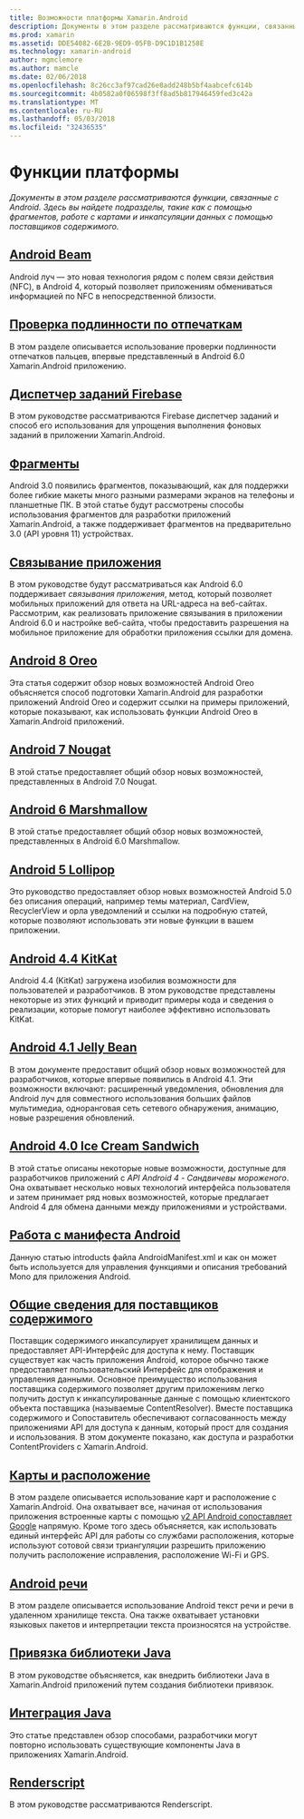 ```yaml
---
title: Возможности платформы Xamarin.Android
description: Документы в этом разделе рассматриваются функции, связанные с Android. Здесь вы найдете подразделы, такие как с помощью фрагментов, работе с картами и инкапсуляции данных с помощью поставщиков содержимого.
ms.prod: xamarin
ms.assetid: DDE54082-6E2B-9ED9-05FB-D9C1D1B1258E
ms.technology: xamarin-android
author: mgmclemore
ms.author: mamcle
ms.date: 02/06/2018
ms.openlocfilehash: 8c26cc3af97cad26e8add248b5bf4aabcefc614b
ms.sourcegitcommit: 4b0582a0f06598f3ff8ad5b817946459fed3c42a
ms.translationtype: MT
ms.contentlocale: ru-RU
ms.lasthandoff: 05/03/2018
ms.locfileid: "32436535"
---
```

# <a name="platform-features"></a>Функции платформы

_Документы в этом разделе рассматриваются функции, связанные с Android. Здесь вы найдете подразделы, такие как с помощью фрагментов, работе с картами и инкапсуляции данных с помощью поставщиков содержимого._

## <a name="android-beamandroidplatformandroid-beammd"></a>[Android Beam](~/android/platform/android-beam.md)

Android луч — это новая технология рядом с полем связи действия (NFC), в Android 4, который позволяет приложениям обмениваться информацией по NFC в непосредственной близости.

## <a name="fingerprint-authenticationandroidplatformfingerprint-authenticationindexmd"></a>[Проверка подлинности по отпечаткам](~/android/platform/fingerprint-authentication/index.md)

В этом разделе описывается использование проверки подлинности отпечатков пальцев, впервые представленный в Android 6.0 Xamarin.Android приложению.


## <a name="firebase-job-dispatcherandroidplatformfirebase-job-dispatchermd"></a>[Диспетчер заданий Firebase](~/android/platform/firebase-job-dispatcher.md)

В этом руководстве рассматриваются Firebase диспетчер заданий и способ его использования для упрощения выполнения фоновых заданий в приложении Xamarin.Android.



##  <a name="fragmentsandroidplatformfragmentsindexmd"></a>[Фрагменты](~/android/platform/fragments/index.md)

Android 3.0 появились фрагментов, показывающий, как для поддержки более гибкие макеты много разными размерами экранов на телефоны и планшетные ПК. В этой статье будут рассмотрены способы использования фрагментов для разработки приложений Xamarin.Android, а также поддерживает фрагментов на предварительно 3.0 (API уровня 11) устройствах. 



## <a name="app-linkingandroidplatformapp-linkingmd"></a>[Связывание приложения](~/android/platform/app-linking.md)

В этом руководстве будут рассматриваться как Android 6.0 поддерживает _связывания приложения_, метод, который позволяет мобильных приложений для ответа на URL-адреса на веб-сайтах. Рассмотрим, как реализовать приложение связывания в приложении Android 6.0 и настройке веб-сайта, чтобы предоставить разрешения на мобильное приложение для обработки приложения ссылки для домена.



##  <a name="android-8-oreoandroidplatformoreomd"></a>[Android 8 Oreo](~/android/platform/oreo.md)

Эта статья содержит обзор новых возможностей Android Oreo объясняется способ подготовки Xamarin.Android для разработки приложений Android Oreo и содержит ссылки на примеры приложений, которые показывают, как использовать функции Android Oreo в Xamarin.Android приложений.



##  <a name="android-7-nougatandroidplatformnougatmd"></a>[Android 7 Nougat](~/android/platform/nougat.md)

В этой статье предоставляет общий обзор новых возможностей, представленных в Android 7.0 Nougat.




##  <a name="android-6-marshmallowandroidplatformmarshmallowmd"></a>[Android 6 Marshmallow](~/android/platform/marshmallow.md)

В этой статье предоставляет общий обзор новых возможностей, представленных в Android 6.0 Marshmallow.




##  <a name="android-5-lollipopandroidplatformlollipopmd"></a>[Android 5 Lollipop](~/android/platform/lollipop.md)

Это руководство предоставляет обзор новых возможностей Android 5.0 без описания операций, например темы материал, CardView, RecyclerView и орла уведомлений и ссылки на подробную статей, которые позволяют использовать эти новые функции в вашем приложении. 



##  <a name="android-44-kitkatandroidplatformkitkatmd"></a>[Android 4.4 KitKat](~/android/platform/kitkat.md)

Android 4.4 (KitKat) загружена изобилия возможности для пользователей и разработчиков. В этом руководстве представлены некоторые из этих функций и приводит примеры кода и сведения о реализации, которые помогут наиболее эффективно использовать KitKat. 




##  <a name="android-41-jelly-beanandroidplatformjelly-beanmd"></a>[Android 4.1 Jelly Bean](~/android/platform/jelly-bean.md)

В этом документе предоставит общий обзор новых возможностей для разработчиков, которые впервые появились в Android 4.1. Эти возможности включают: расширенный уведомления, обновления для Android луч для совместного использования больших файлов мультимедиа, одноранговая сеть сетевого обнаружения, анимацию, новые разрешения обновлений. 



##  <a name="android-40-ice-cream-sandwichandroidplatformice-cream-sandwichmd"></a>[Android 4.0 Ice Cream Sandwich](~/android/platform/ice-cream-sandwich.md)

В этой статье описаны некоторые новые возможности, доступные для разработчиков приложений с *API Android 4 - Сандвичевы мороженого*. Она охватывает несколько новых технологий интерфейса пользователя и затем принимает ряд новых возможностей, которые предлагает Android 4 для обмена данными между приложениями и устройствами. 


##  <a name="working-with-the-android-manifestandroid-manifestmd"></a>[Работа с манифеста Android](android-manifest.md)

Данную статью introducts файла AndroidManifest.xml и как он может быть используется для управления функциями и описания требований Mono для приложения Android.


##  <a name="introduction-to-content-providersandroidplatformcontent-providersindexmd"></a>[Общие сведения для поставщиков содержимого](~/android/platform/content-providers/index.md)

Поставщик содержимого инкапсулирует хранилищем данных и предоставляет API-Интерфейс для доступа к нему. Поставщик существует как часть приложения Android, которое обычно также предоставляет пользовательский Интерфейс для отображения и управления данными. Основное преимущество использования поставщика содержимого позволяет другим приложениям легко получить доступ к инкапсулированные данные с помощью клиентского объекта поставщика (называемые ContentResolver). Вместе поставщика содержимого и Сопоставитель обеспечивают согласованность между приложениями API для доступа к данным, который прост для создания и использования. В этом документе показано, как доступа и разработки ContentProviders с Xamarin.Android. 



##  <a name="maps-and-locationandroidplatformmaps-and-locationindexmd"></a>[Карты и расположение](~/android/platform/maps-and-location/index.md)

В этом разделе описывается использование карт и расположение с Xamarin.Android. Она охватывает все, начиная от использования приложения встроенные карты с помощью [v2 API Android сопоставляет Google](https://developers.google.com/maps/documentation/android/) напрямую. Кроме того здесь объясняется, как использовать единый интерфейс API для работы со службами расположения, которые используют сотовой связи триангуляции разрешить приложению получить расположение исправления, расположение Wi-Fi и GPS. 



## <a name="android-speechandroidplatformspeechmd"></a>[Android речи](~/android/platform/speech.md)

В этом разделе описывается использование Android текст речи и речи в удаленном хранилище текста. Она также охватывает установки языковых пакетов и интерпретации текста произносятся на устройстве. 


##  <a name="binding-a-java-librarybinding-java-libraryindexmd"></a>[Привязка библиотеки Java](binding-java-library/index.md)

В этом руководстве объясняется, как внедрить библиотеки Java в Xamarin.Android приложений путем создания библиотеки привязок.

##  <a name="java-integrationjava-integrationindexmd"></a>[Интеграция Java](java-integration/index.md)

Это статье представлен обзор способами, разработчики могут повторно использовать существующие компоненты Java в приложениях Xamarin.Android.

##  <a name="renderscriptrenderscriptmd"></a>[Renderscript](renderscript.md)

В этом руководстве рассматриваются Renderscript.